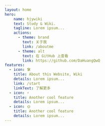 ```yaml
---
layout: home
hero:
    name: hjywiki
    text: Study & Wiki.
    tagline: Lorem ipsum...
    actions:
      - theme: brand
        text: 关于我
        link: /aboutme
      - theme: alt
        text: 在 GitHub 上查看
        link: https://github.com/DaHuangQwQ
features:
  - icon: 🛠️
    title: About this Website, Wiki
    details: Lorem ipsum...
    link: /start
    linkText: 了解更多
  - icon: ⚡️
    title: Another cool feature
    details: Lorem ipsum...
  - icon: 🌞
    title: Another cool feature
    details: Lorem ipsum...
---
```



